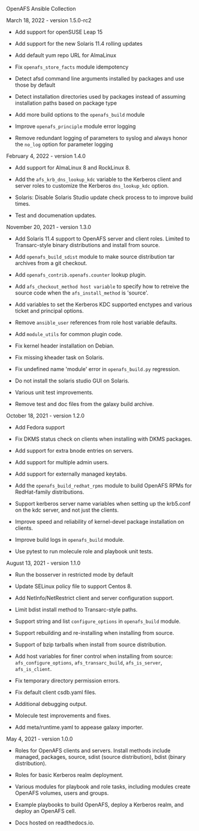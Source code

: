OpenAFS Ansible Collection

March 18, 2022 - version 1.5.0-rc2

* Add support for openSUSE Leap 15

* Add support for the new Solaris 11.4 rolling updates

* Add default yum repo URL for AlmaLinux

* Fix `openafs_store_facts` module idempotency

* Detect afsd command line arguments installed by packages and use
  those by default

* Detect installation directories used by packages instead of assuming
  installation paths based on package type

* Add more build options to the `openafs_build` module

* Improve `openafs_principle` module error logging

* Remove redundant logging of parameters to syslog and always honor
  the `no_log` option for parameter logging

February 4, 2022 - version 1.4.0

* Add support for AlmaLinux 8 and RockLinux 8.

* Add the `afs_krb_dns_lookup_kdc` variable to the Kerberos client and
  server roles to customize the Kerberos `dns_lookup_kdc` option.

* Solaris: Disable Solaris Studio update check process to
  to improve build times.

* Test and documenation updates.

November 20, 2021 - version 1.3.0

* Add Solaris 11.4 support to OpenAFS server and client roles. Limited to
  Transarc-style binary distributions and install from source.

* Add `openafs_build_sdist` module to make source distribution tar archives
  from a git checkout.

* Add `openafs_contrib.openafs.counter` lookup plugin.

* Add `afs_checkout_method host variable` to specify how to retreive the
  source code when the `afs_install_method` is 'source'.

* Add variables to set the Kerberos KDC supported enctypes and various
  ticket and principal options.

* Remove `ansible_user` references from role host variable defaults.

* Add `module_utils` for common plugin code.

* Fix kernel header installation on Debian.

* Fix missing kheader task on Solaris.

* Fix undefined name 'module' error in `openafs_build.py` regression.

* Do not install the solaris studio GUI on Solaris.

* Various unit test improvements.

* Remove test and doc files from the galaxy build archive.


October 18, 2021 - version 1.2.0

* Add Fedora support

* Fix DKMS status check on clients when installing with DKMS packages.

* Add support for extra bnode entries on servers.

* Add support for multiple admin users.

* Add support for externally managed keytabs.

* Add the `openafs_build_redhat_rpms` module to build OpenAFS RPMs for
  RedHat-family distributions.

* Support kerberos server name variables when setting up the krb5.conf on the kdc server,
  and not just the clients.

* Improve speed and reliability of kernel-devel package installation on clients.

* Improve build logs in `openafs_build` module.

* Use pytest to run molecule role and playbook unit tests.


August 13, 2021 - version 1.1.0

* Run the bosserver in restricted mode by default

* Update SELinux policy file to support Centos 8.

* Add NetInfo/NetRestrict client and server configuration support.

* Limit bdist install method to Transarc-style paths.

* Support string and list `configure_options` in `openafs_build` module.

* Support rebuilding and re-installing when installing from source.

* Support of bzip tarballs when install from source distribution.

* Add host variables for finer control when installing from
  source: `afs_configure_options`, `afs_transarc_build`, `afs_is_server`,
  `afs_is_client`.

* Fix temporary directory permission errors.

* Fix default client csdb.yaml files.

* Additional debugging output.

* Molecule test improvements and fixes.

* Add meta/runtime.yaml to appease galaxy importer.

May 4, 2021 - version 1.0.0

* Roles for OpenAFS clients and servers. Install methods include
  managed, packages, source, sdist (source distribution), bdist
  (binary distribution).

* Roles for basic Kerberos realm deployment.

* Various modules for playbook and role tasks, including modules
  create OpenAFS volumes, users and groups.

* Example playbooks to build OpenAFS, deploy a Kerberos realm,
  and deploy an OpenAFS cell.

* Docs hosted on readthedocs.io.
